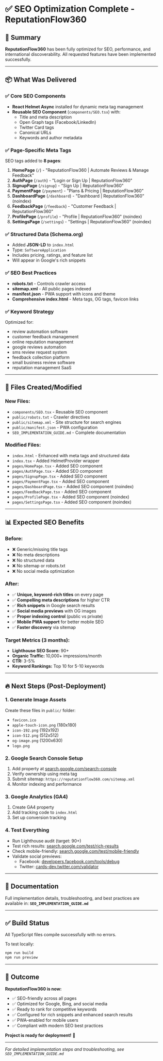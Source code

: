 # ✅ SEO Optimization Complete - ReputationFlow360

## 🎯 Summary

**ReputationFlow360** has been fully optimized for SEO, performance, and international discoverability. All requested features have been implemented successfully.

---

## 📦 What Was Delivered

### ✅ Core SEO Components

- **React Helmet Async** installed for dynamic meta tag management
- **Reusable SEO Component** (`components/SEO.tsx`) with:
  - Title and meta description
  - Open Graph tags (Facebook/LinkedIn)
  - Twitter Card tags
  - Canonical URLs
  - Keywords and author metadata

### ✅ Page-Specific Meta Tags

SEO tags added to **8 pages**:

1. **HomePage** (`/`) - "ReputationFlow360 | Automate Reviews & Manage Feedback"
2. **AuthPage** (`/auth`) - "Login or Sign Up | ReputationFlow360"
3. **SignupPage** (`/signup`) - "Sign Up | ReputationFlow360"
4. **PaymentPage** (`/payment`) - "Plans & Pricing | ReputationFlow360"
5. **DashboardPage** (`/dashboard`) - "Dashboard | ReputationFlow360" (noindex)
6. **FeedbackPage** (`/feedback`) - "Customer Feedback | ReputationFlow360"
7. **ProfilePage** (`/profile`) - "Profile | ReputationFlow360" (noindex)
8. **SettingsPage** (`/settings`) - "Settings | ReputationFlow360" (noindex)

### ✅ Structured Data (Schema.org)

- Added **JSON-LD** to `index.html`
- Type: `SoftwareApplication`
- Includes pricing, ratings, and feature list
- Will appear in Google's rich snippets

### ✅ SEO Best Practices

- **robots.txt** - Controls crawler access
- **sitemap.xml** - All public pages indexed
- **manifest.json** - PWA support with icons and theme
- **Comprehensive index.html** - Meta tags, OG tags, favicon links

### ✅ Keyword Strategy

Optimized for:

- review automation software
- customer feedback management
- online reputation management
- google reviews automation
- sms review request system
- feedback collection platform
- small business review software
- reputation management SaaS

---

## 🚀 Files Created/Modified

### New Files:

- `components/SEO.tsx` - Reusable SEO component
- `public/robots.txt` - Crawler directives
- `public/sitemap.xml` - Site structure for search engines
- `public/manifest.json` - PWA configuration
- `SEO_IMPLEMENTATION_GUIDE.md` - Complete documentation

### Modified Files:

- `index.html` - Enhanced with meta tags and structured data
- `index.tsx` - Added HelmetProvider wrapper
- `pages/HomePage.tsx` - Added SEO component
- `pages/AuthPage.tsx` - Added SEO component
- `pages/SignupPage.tsx` - Added SEO component
- `pages/PaymentPage.tsx` - Added SEO component
- `pages/DashboardPage.tsx` - Added SEO component (noindex)
- `pages/FeedbackPage.tsx` - Added SEO component
- `pages/ProfilePage.tsx` - Added SEO component (noindex)
- `pages/SettingsPage.tsx` - Added SEO component (noindex)

---

## 📊 Expected SEO Benefits

### Before:

- ❌ Generic/missing title tags
- ❌ No meta descriptions
- ❌ No structured data
- ❌ No sitemap or robots.txt
- ❌ No social media optimization

### After:

- ✅ **Unique, keyword-rich titles** on every page
- ✅ **Compelling meta descriptions** for higher CTR
- ✅ **Rich snippets** in Google search results
- ✅ **Social media previews** with OG images
- ✅ **Proper indexing control** (public vs private)
- ✅ **Mobile PWA support** for better mobile SEO
- ✅ **Faster discovery** via sitemap

### Target Metrics (3 months):

- **Lighthouse SEO Score:** 90+
- **Organic Traffic:** 10,000+ impressions/month
- **CTR:** 3-5%
- **Keyword Rankings:** Top 10 for 5-10 keywords

---

## 🔥 Next Steps (Post-Deployment)

### 1. Generate Image Assets

Create these files in `public/` folder:

- `favicon.ico`
- `apple-touch-icon.png` (180x180)
- `icon-192.png` (192x192)
- `icon-512.png` (512x512)
- `og-image.png` (1200x630)
- `logo.png`

### 2. Google Search Console Setup

1. Add property at [search.google.com/search-console](https://search.google.com/search-console)
2. Verify ownership using meta tag
3. Submit sitemap: `https://reputationflow360.com/sitemap.xml`
4. Monitor indexing and performance

### 3. Google Analytics (GA4)

1. Create GA4 property
2. Add tracking code to `index.html`
3. Set up conversion tracking

### 4. Test Everything

- Run Lighthouse audit (target: 90+)
- Test rich results: [search.google.com/test/rich-results](https://search.google.com/test/rich-results)
- Check mobile-friendly: [search.google.com/test/mobile-friendly](https://search.google.com/test/mobile-friendly)
- Validate social previews:
  - Facebook: [developers.facebook.com/tools/debug](https://developers.facebook.com/tools/debug)
  - Twitter: [cards-dev.twitter.com/validator](https://cards-dev.twitter.com/validator)

---

## 📖 Documentation

Full implementation details, troubleshooting, and best practices are available in:
**`SEO_IMPLEMENTATION_GUIDE.md`**

---

## ✅ Build Status

All TypeScript files compile successfully with no errors.

To test locally:

```bash
npm run build
npm run preview
```

---

## 🎉 Outcome

**ReputationFlow360 is now:**

- ✅ SEO-friendly across all pages
- ✅ Optimized for Google, Bing, and social media
- ✅ Ready to rank for competitive keywords
- ✅ Configured for rich snippets and enhanced search results
- ✅ PWA-enabled for mobile users
- ✅ Compliant with modern SEO best practices

**Project is ready for deployment!** 🚀

---

_For detailed implementation steps and troubleshooting, see `SEO_IMPLEMENTATION_GUIDE.md`_
